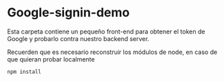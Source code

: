 # Google-signin-demo

Esta carpeta contiene un pequeño front-end para 
obtener el token de Google y probarlo contra nuestro
backend server.

Recuerden que es necesario reconstruir los módulos de
node, en caso de que quieran probar localmente

```
npm install
```